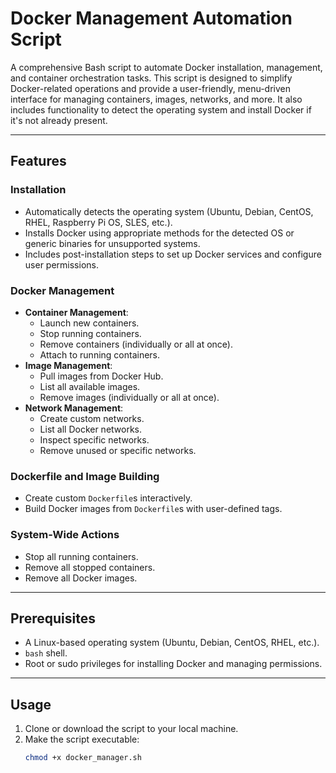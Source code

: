 
# Docker Management Automation Script

A comprehensive Bash script to automate Docker installation, management, and container orchestration tasks. This script is designed to simplify Docker-related operations and provide a user-friendly, menu-driven interface for managing containers, images, networks, and more. It also includes functionality to detect the operating system and install Docker if it's not already present.

---

## Features

### Installation
- Automatically detects the operating system (Ubuntu, Debian, CentOS, RHEL, Raspberry Pi OS, SLES, etc.).
- Installs Docker using appropriate methods for the detected OS or generic binaries for unsupported systems.
- Includes post-installation steps to set up Docker services and configure user permissions.

### Docker Management
- **Container Management**:
  - Launch new containers.
  - Stop running containers.
  - Remove containers (individually or all at once).
  - Attach to running containers.
- **Image Management**:
  - Pull images from Docker Hub.
  - List all available images.
  - Remove images (individually or all at once).
- **Network Management**:
  - Create custom networks.
  - List all Docker networks.
  - Inspect specific networks.
  - Remove unused or specific networks.

### Dockerfile and Image Building
- Create custom `Dockerfile`s interactively.
- Build Docker images from `Dockerfile`s with user-defined tags.

### System-Wide Actions
- Stop all running containers.
- Remove all stopped containers.
- Remove all Docker images.

---

## Prerequisites

- A Linux-based operating system (Ubuntu, Debian, CentOS, RHEL, etc.).
- `bash` shell.
- Root or sudo privileges for installing Docker and managing permissions.

---

## Usage

1. Clone or download the script to your local machine.
2. Make the script executable:
   ```bash
   chmod +x docker_manager.sh
